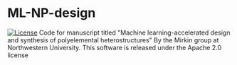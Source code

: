 # ML-NP-design
[![License](https://img.shields.io/badge/License-Apache%202.0-blue.svg)](https://opensource.org/licenses/Apache-2.0)
Code for manuscript titled "Machine learning-accelerated design and synthesis of polyelemental heterostructures"
By the Mirkin group at Northwestern University.
This software is released under the Apache 2.0 license
